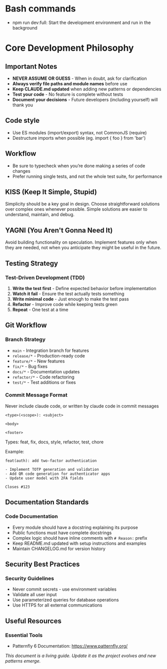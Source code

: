 # Bash commands
- npm run dev:full: Start the development environment and run in the background

# Core Development Philosophy

## Important Notes

- **NEVER ASSUME OR GUESS** - When in doubt, ask for clarification
- **Always verify file paths and module names** before use
- **Keep CLAUDE.md updated** when adding new patterns or dependencies
- **Test your code** - No feature is complete without tests
- **Document your decisions** - Future developers (including yourself) will thank you

## Code style
- Use ES modules (import/export) syntax, not CommonJS (require)
- Destructure imports when possible (eg. import { foo } from 'bar')

## Workflow
- Be sure to typecheck when you’re done making a series of code changes
- Prefer running single tests, and not the whole test suite, for performance

## KISS (Keep It Simple, Stupid)

Simplicity should be a key goal in design. Choose straightforward solutions over complex ones whenever possible. Simple solutions are easier to understand, maintain, and debug.

## YAGNI (You Aren't Gonna Need It)

Avoid building functionality on speculation. Implement features only when they are needed, not when you anticipate they might be useful in the future.

## Testing Strategy

### Test-Driven Development (TDD)

1. **Write the test first** - Define expected behavior before implementation
2. **Watch it fail** - Ensure the test actually tests something
3. **Write minimal code** - Just enough to make the test pass
4. **Refactor** - Improve code while keeping tests green
5. **Repeat** - One test at a time

## Git Workflow

### Branch Strategy

- `main` - Integration branch for features
- `release/*` - Production-ready code
- `feature/*` - New features
- `fix/*` - Bug fixes
- `docs/*` - Documentation updates
- `refactor/*` - Code refactoring
- `test/*` - Test additions or fixes

### Commit Message Format

Never include claude code, or written by claude code in commit messages

```
<type>(<scope>): <subject>

<body>

<footer>
```
Types: feat, fix, docs, style, refactor, test, chore

Example:

```
feat(auth): add two-factor authentication

- Implement TOTP generation and validation
- Add QR code generation for authenticator apps
- Update user model with 2FA fields

Closes #123

```

## Documentation Standards

### Code Documentation

- Every module should have a docstring explaining its purpose
- Public functions must have complete docstrings
- Complex logic should have inline comments with `# Reason:` prefix
- Keep README.md updated with setup instructions and examples
- Maintain CHANGELOG.md for version history

## Security Best Practices

### Security Guidelines

- Never commit secrets - use environment variables
- Validate all user input
- Use parameterized queries for database operations
- Use HTTPS for all external communications

## Useful Resources

### Essential Tools

- Patternfly 6 Documentation: https://www.patternfly.org/

_This document is a living guide. Update it as the project evolves and new patterns emerge._